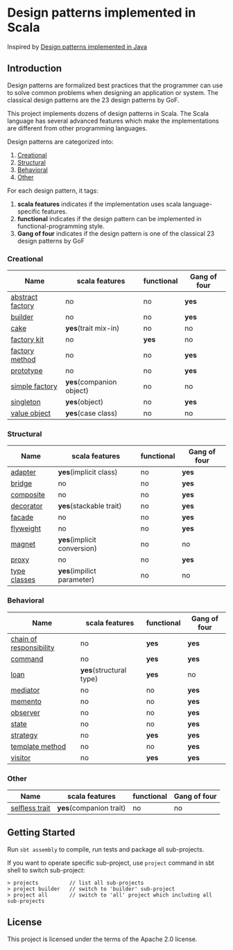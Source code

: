 # Design patterns implemented in Scala

Inspired by [Design patterns implemented in Java](https://github.com/iluwatar/java-design-patterns)

## Introduction
Design patterns are formalized best practices that the programmer can use to solve common problems when designing an application or system.
The classical design patterns are the 23 design patterns by GoF.

This project implements dozens of design patterns in Scala.
The Scala language has several advanced features which make the implementations are different from other programming languages.

Design patterns are categorized into:
1. [Creational](#creational)
2. [Structural](#structural)
3. [Behavioral](#behavioral)
4. [Other](#other)

For each design pattern, it tags:
1. **scala features** indicates if the implementation uses scala language-specific features.
2. **functional** indicates if the design pattern can be implemented in functional-programming style.
3. **Gang of four** indicates if the design pattern is one of the classical 23 design patterns by GoF


### Creational

|     Name                                             |      scala features        |functional|Gang of four|
|------------------------------------------------------|----------------------------|----------|------------|
|[abstract factory](./creational/abstract-factory/)    | no                         | no       | **yes**    |
|[builder](./creational/builder/)                      | no                         | no       | **yes**    |
|[cake](./creational/cake/)                            | **yes**(trait mix-in)      | no       | no         |
|[factory kit](./creational/factory-kit/)              | no                         | **yes**  | no         |
|[factory method](./creational/factory-method/)        | no                         | no       | **yes**    |
|[prototype](./creational/prototype/)                  | no                         | no       | **yes**    |
|[simple factory](./creational/simple-factory/)        | **yes**(companion object)  | no       | no         |
|[singleton](./creational/singleton/)                  | **yes**(object)            | no       | **yes**    |
|[value object](./creational/value-object/)            | **yes**(case class)        | no       | no         |


### Structural

|    Name                                              |      scala features         |functional|Gang of four|
|------------------------------------------------------|-----------------------------|----------|------------|
|[adapter](./structural/adapter/)                      | **yes**(implicit class)     | no       | **yes**    |
|[bridge](./structural/bridge/)                        | no                          | no       | **yes**    |
|[composite](./structural/composite/)                  | no                          | no       | **yes**    |
|[decorator](./structural/decorator/)                  | **yes**(stackable trait)    | no       | **yes**    |
|[facade](./structural/facade/)                        | no                          | no       | **yes**    |
|[flyweight](./structural/flyweight/)                  | no                          | no       | **yes**    |
|[magnet](./structural/magnet/)                        | **yes**(implicit conversion)| no       | no         |
|[proxy](./structural/proxy/)                          | no                          | no       | **yes**    |
|[type classes](./structural/type-classes/)            | **yes**(impilict parameter) | no       | no         |


### Behavioral

|    Name                                                         |      scala features     |functional|Gang of four|
|-----------------------------------------------------------------|-------------------------|----------|------------|
|[chain of responsibility](./behavioral/chain-of-responsibility/) | no                      | **yes**  | **yes**    |
|[command](./behavioral/command/)                                 | no                      | **yes**  | **yes**    |
|[loan](./behavioral/loan/)                                       | **yes**(structural type)| **yes**  | no         |
|[mediator](./behavioral/mediator/)                               | no                      | no       | **yes**    |
|[memento](./behavioral/memento/)                                 | no                      | no       | **yes**    |
|[observer](./behavioral/observer/)                               | no                      | no       | **yes**    |
|[state](./behavioral/state/)                                     | no                      | no       | **yes**    |
|[strategy](./behavioral/strategy/)                               | no                      | **yes**  | **yes**    |
|[template method](./behavioral/template-method/)                 | no                      | no       | **yes**    |
|[visitor](./behavioral/visitor/)                                 | no                      | **yes**  | **yes**    |


### Other

|    Name                                            |      scala features         |functional|Gang of four|
|----------------------------------------------------|-----------------------------|----------|------------|
|[selfless trait](./other/selfless-trait/)           | **yes**(companion trait)    | no       | no         |



## Getting Started

Run ```sbt assembly``` to compile, run tests and package all sub-projects.

If you want to operate specific sub-project, use ```project``` command in sbt shell to switch sub-project:
```shell
> projects          // list all sub-projects
> project builder   // switch to 'builder' sub-project
> project all       // switch to 'all' project which including all sub-projects
```

## License
This project is licensed under the terms of the Apache 2.0 license.

